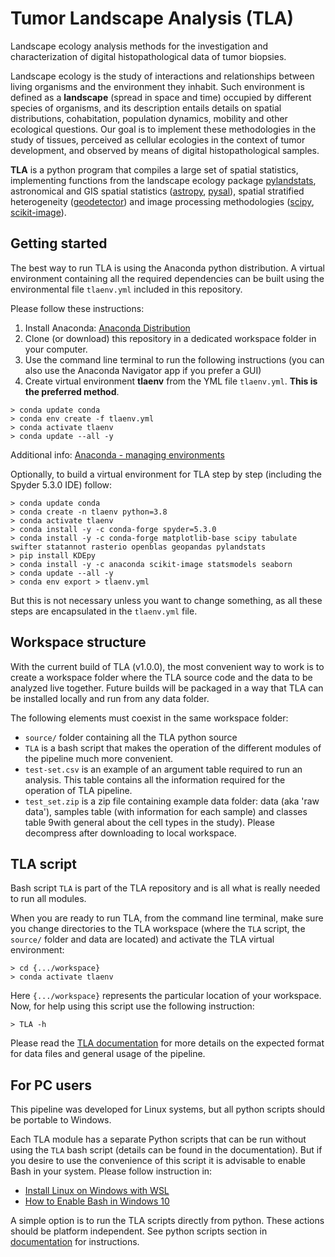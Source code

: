 # Tumor Landscape Analysis (TLA)
 
Landscape ecology analysis methods for the investigation and characterization of digital histopathological data of tumor biopsies.

Landscape ecology is the study of interactions and relationships between living organisms and the environment they inhabit. Such environment is defined as a __landscape__ (spread in space and time) occupied by different species of organisms, and its description entails details on spatial distributions, cohabitation, population dynamics, mobility and other ecological questions. Our goal is to implement these methodologies in the study of tissues, perceived as cellular ecologies in the context of tumor development, and observed by means of digital histopathological samples.

__TLA__ is a python program that compiles a large set of spatial statistics, implementing functions from the landscape ecology package [pylandstats](https://github.com/martibosch/pylandstats), astronomical and GIS spatial statistics ([astropy](https://www.astropy.org/), [pysal](https://pysal.org/esda/index.html)), spatial stratified heterogeneity ([geodetector](https://cran.r-project.org/web/packages/geodetector/vignettes/geodetector.html)) and image processing methodologies ([scipy](https://scipy.org/), [scikit-image](https://scikit-image.org/)).


## Getting started

The best way to run TLA is using the Anaconda python distribution. A virtual environment containing all the required dependencies can be built using the environmental file `tlaenv.yml` included in this repository. 

Please follow these instructions:

1. Install Anaconda:
[Anaconda Distribution](https://docs.anaconda.com/anaconda/install/index.html)
2. Clone (or download) this repository in a dedicated workspace folder in your computer.
3. Use the command line terminal to run the following instructions (you can also use the Anaconda Navigator app if you prefer a GUI)
3. Create virtual environment __tlaenv__ from the YML file `tlaenv.yml`. __This is the preferred method__.

```
> conda update conda
> conda env create -f tlaenv.yml
> conda activate tlaenv
> conda update --all -y

```

Additional info: [Anaconda - managing environments](https://docs.conda.io/projects/conda/en/latest/user-guide/tasks/manage-environments.html)

Optionally, to build a virtual environment for TLA step by step (including the Spyder 5.3.0 IDE) follow:

```
> conda update conda
> conda create -n tlaenv python=3.8
> conda activate tlaenv
> conda install -y -c conda-forge spyder=5.3.0
> conda install -y -c conda-forge matplotlib-base scipy tabulate swifter statannot rasterio openblas geopandas pylandstats  
> pip install KDEpy
> conda install -y -c anaconda scikit-image statsmodels seaborn
> conda update --all -y
> conda env export > tlaenv.yml

```
But this is not necessary unless you want to change something, as all these steps are encapsulated in the `tlaenv.yml` file.


## Workspace structure

With the current build of TLA (v1.0.0), the most convenient way to work is to create a workspace folder where the TLA source code and the data to be analyzed live together. Future builds will be packaged in a way that TLA can be installed locally and run from any data folder.

The following elements must coexist in the same workspace folder:

* `source/` folder containing all the TLA python source 
* `TLA` is a bash script that makes the operation of the different modules of the pipeline much more convenient. 
* `test-set.csv` is an example of an argument table required to run an analysis. This table contains all the information required for the operation of TLA pipeline. 
* `test_set.zip` is a zip file containing example data folder:  data (aka 'raw data'), samples table (with information for each sample) and classes table 9with general about the cell types in the study). Please decompress after downloading to local workspace.


## TLA script

Bash script `TLA` is part of the TLA repository and is all what is really needed to run all modules. 

When you are ready to run TLA, from the command line terminal, make sure you change directories to the TLA workspace (where the `TLA` script, the `source/` folder and data are located) and activate the TLA virtual environment:  

```
> cd {.../workspace}
> conda activate tlaenv

```
Here `{.../workspace}` represents the particular location of your workspace. Now, for help using this script use the following instruction:

```
> TLA -h
```

Please read the [TLA documentation](documentation/TLA_doc.md) for more details on the expected format for data files and general usage of the pipeline.


## For PC users

This pipeline was developed for Linux systems, but all python scripts should be portable to Windows.  

Each TLA module has a separate Python scripts that can be run without using the `TLA` bash script (details can be found in the documentation). But if you desire to use the convenience of this script it is advisable to enable Bash in your system. Please follow instruction in:

* [Install Linux on Windows with WSL](https://docs.microsoft.com/en-us/windows/wsl/install)
* [How to Enable Bash in Windows 10](https://linuxhint.com/enable-bash-windows-10/)

A simple option is to run the TLA scripts directly from python. These actions should be platform independent. See python scripts section in [documentation](documentation/TLA_doc.md) for instructions.